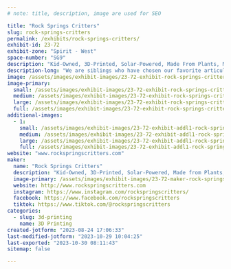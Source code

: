 ```yaml
---
# note: title, description, image are used for SEO

title: "Rock Springs Critters"
slug: rock-springs-critters
permalink: /exhibits/rock-springs-critters/
exhibit-id: 23-72
exhibit-zone: "Spirit - West"
space-number: "SG9"
description: "Kid-Owned, 3D-Printed, Solar-Powered, Made From Plants, Must-Have Critters!"
description-long: "We are siblings who have chosen our favorite articulated STLs and colors to print really fun and cool animals and fidget toys.  We are authorized sellers of STLs designed by Cinderwing3D, MattMireMakes, and Layers in Green.  No need to shop to stop by our booth and check out our critters!  If you fall in love, you can adopt one at the Orlando Maker Faire!"
image: /assets/images/exhibit-images/23-72-exhibit-rock-springs-critters-43-rockspringscritterstable-444-large.jpg
image-primary: 
  small: /assets/images/exhibit-images/23-72-exhibit-rock-springs-critters-43-rockspringscritterstable-444-small.jpg
  medium: /assets/images/exhibit-images/23-72-exhibit-rock-springs-critters-43-rockspringscritterstable-444-medium.jpg
  large: /assets/images/exhibit-images/23-72-exhibit-rock-springs-critters-43-rockspringscritterstable-444-large.jpg
  full: /assets/images/exhibit-images/23-72-exhibit-rock-springs-critters-43-rockspringscritterstable-444-full.jpg
additional-images: 
  - 1:
    small: /assets/images/exhibit-images/23-72-exhibit-addl1-rock-springs-critters-rockspringscritterskoshacovetail-small.jpg
    medium: /assets/images/exhibit-images/23-72-exhibit-addl1-rock-springs-critters-rockspringscritterskoshacovetail-medium.jpg
    large: /assets/images/exhibit-images/23-72-exhibit-addl1-rock-springs-critters-rockspringscritterskoshacovetail-large.jpg
    full: /assets/images/exhibit-images/23-72-exhibit-addl1-rock-springs-critters-rockspringscritterskoshacovetail-full.jpg
website: "www.rockspringscritters.com"
maker: 
  name: "Rock Springs Critters"
  description: "Kid-Owned, 3D-Printed, Solar-Powered, Made from Plants, Must-Have Critters!"
  image-primary: /assets/images/exhibit-images/23-72-maker-rock-springs-critters-rockspringscritterstable-medium.jpg
  website: http://www.rockspringscritters.com
  instagram: https://www.instagram.com/rockspringscritters/
  facebook: https://www.facebook.com/rockspringscritters
  tiktok: https://www.tiktok.com/@rockspringscritters
categories: 
  - slug: 3d-printing
    name: 3D Printing
created-jotform: "2023-08-24 17:06:33"
last-modified-jotform: "2023-10-29 10:04:25"
last-exported: "2023-10-30 08:11:43"
sitemap: false

---
```

